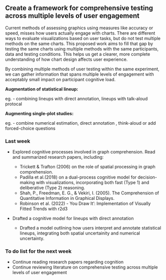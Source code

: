 ## Create a framework for comprehensive testing across multiple levels of user engagement

Current methods of assessing graphics using measures like accuracy or speed, misses how users actually engage with charts. There are different ways to evaluate visualizations based on user tasks, but do not test multiple methods on the same charts. This proposed work aims to fill that gap by testing the same charts using multiple methods with the same participants, data and testing conditions. This helps us get a clearer, more complete understanding of how chart design affects user experience.

By combining multiple methods of user testing within the same experiment, we can gather information that spans multiple levels of engagement with acceptably small impact on participant cognitive load.

**Augmentation of statistical lineup:**

eg. - combining lineups with direct annotation, lineups with talk-aloud protocal

**Augmenting single-plot studies:**

eg. - combine numerical estimation, direct annotation , think-aloud or add forced-choice questions

### Last week

-   Explored cognitive processes involved in graph comprehension. Read and summarized research papers, including:

    -   Trickett & Trafton (2006) on the role of spatial processing in graph comprehension.
    -   Padilla et al.(2018) on a dual-process cognitive model for decision-making with visualizations, incorporating both fast (Type 1) and deliberative (Type 2) reasoning.
    -   Shah, P., Freedman, E. G., & Vekiri, I. (2005). The Comprehension of Quantitative Information in Graphical Displays.
    -   Robinson et al. (2022) - You Draw It’: Implementation of Visually Fitted Trends with r2d3 
    

-   Drafted a cognitive model for lineups with direct annotation

    -   Drafted a model outlining how users interpret and annotate statistical lineups, integrating both spatial uncertainity and numerical uncertainty.

### To do list for the next week

-   Continue reading research papers regarding cognition
-   Continue reviewing literature on comprehensive testing across multiple levels of user engagement
